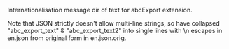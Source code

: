Internationalisation message dir of text for abcExport extension.

Note that JSON strictly doesn't allow multi-line strings, so have collapsed
"abc_export_text" & "abc_export_text2" into single lines with \n escapes
in en.json from original form in en.json.orig.

